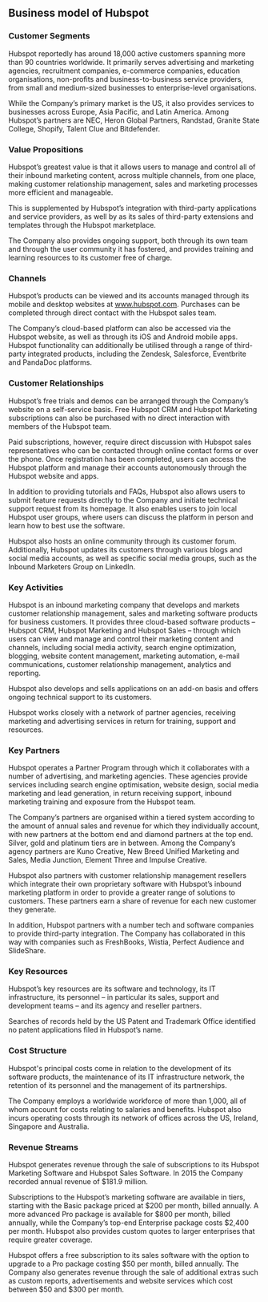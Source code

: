 Business model of Hubspot
-------------------------

 ### Customer Segments

 Hubspot reportedly has around 18,000 active customers spanning more than 90 countries worldwide. It primarily serves advertising and marketing agencies, recruitment companies, e-commerce companies, education organisations, non-profits and business-to-business service providers, from small and medium-sized businesses to enterprise-level organisations.

 While the Company’s primary market is the US, it also provides services to businesses across Europe, Asia Pacific, and Latin America. Among Hubspot’s partners are NEC, Heron Global Partners, Randstad, Granite State College, Shopify, Talent Clue and Bitdefender.

 ### Value Propositions

 Hubspot’s greatest value is that it allows users to manage and control all of their inbound marketing content, across multiple channels, from one place, making customer relationship management, sales and marketing processes more efficient and manageable.

 This is supplemented by Hubspot’s integration with third-party applications and service providers, as well by as its sales of third-party extensions and templates through the Hubspot marketplace.

 The Company also provides ongoing support, both through its own team and through the user community it has fostered, and provides training and learning resources to its customer free of charge.

 ### Channels

 Hubspot’s products can be viewed and its accounts managed through its mobile and desktop websites at www.hubspot.com. Purchases can be completed through direct contact with the Hubspot sales team.

 The Company’s cloud-based platform can also be accessed via the Hubspot website, as well as through its iOS and Android mobile apps. Hubspot functionality can additionally be utilised through a range of third-party integrated products, including the Zendesk, Salesforce, Eventbrite and PandaDoc platforms.

 ### Customer Relationships

 Hubspot’s free trials and demos can be arranged through the Company’s website on a self-service basis. Free Hubspot CRM and Hubspot Marketing subscriptions can also be purchased with no direct interaction with members of the Hubspot team.

 Paid subscriptions, however, require direct discussion with Hubspot sales representatives who can be contacted through online contact forms or over the phone. Once registration has been completed, users can access the Hubspot platform and manage their accounts autonomously through the Hubspot website and apps.

 In addition to providing tutorials and FAQs, Hubspot also allows users to submit feature requests directly to the Company and initiate technical support request from its homepage. It also enables users to join local Hubspot user groups, where users can discuss the platform in person and learn how to best use the software.

 Hubspot also hosts an online community through its customer forum. Additionally, Hubspot updates its customers through various blogs and social media accounts, as well as specific social media groups, such as the Inbound Marketers Group on LinkedIn.

 ### Key Activities

 Hubspot is an inbound marketing company that develops and markets customer relationship management, sales and marketing software products for business customers. It provides three cloud-based software products – Hubspot CRM, Hubspot Marketing and Hubspot Sales – through which users can view and manage and control their marketing content and channels, including social media activity, search engine optimization, blogging, website content management, marketing automation, e-mail communications, customer relationship management, analytics and reporting.

 Hubspot also develops and sells applications on an add-on basis and offers ongoing technical support to its customers.

 Hubspot works closely with a network of partner agencies, receiving marketing and advertising services in return for training, support and resources.

 ### Key Partners

 Hubspot operates a Partner Program through which it collaborates with a number of advertising, and marketing agencies. These agencies provide services including search engine optimisation, website design, social media marketing and lead generation, in return receiving support, inbound marketing training and exposure from the Hubspot team.

 The Company’s partners are organised within a tiered system according to the amount of annual sales and revenue for which they individually account, with new partners at the bottom end and diamond partners at the top end. Silver, gold and platinum tiers are in between. Among the Company’s agency partners are Kuno Creative, New Breed Unified Marketing and Sales, Media Junction, Element Three and Impulse Creative.

 Hubspot also partners with customer relationship management resellers which integrate their own proprietary software with Hubspot’s inbound marketing platform in order to provide a greater range of solutions to customers. These partners earn a share of revenue for each new customer they generate.

 In addition, Hubspot partners with a number tech and software companies to provide third-party integration. The Company has collaborated in this way with companies such as FreshBooks, Wistia, Perfect Audience and SlideShare.       

 ### Key Resources

 Hubspot’s key resources are its software and technology, its IT infrastructure, its personnel – in particular its sales, support and development teams – and its agency and reseller partners.

 Searches of records held by the US Patent and Trademark Office identified no patent applications filed in Hubspot’s name.

 ### Cost Structure

 Hubspot's principal costs come in relation to the development of its software products, the maintenance of its IT infrastructure network, the retention of its personnel and the management of its partnerships.

 The Company employs a worldwide workforce of more than 1,000, all of whom account for costs relating to salaries and benefits. Hubspot also incurs operating costs through its network of offices across the US, Ireland, Singapore and Australia.

 ### Revenue Streams

 Hubspot generates revenue through the sale of subscriptions to its Hubspot Marketing Software and Hubspot Sales Software. In 2015 the Company recorded annual revenue of $181.9 million.

 Subscriptions to the Hubspot’s marketing software are available in tiers, starting with the Basic package priced at $200 per month, billed annually. A more advanced Pro package is available for $800 per month, billed annually, while the Company’s top-end Enterprise package costs $2,400 per month. Hubspot also provides custom quotes to larger enterprises that require greater coverage.

 Hubspot offers a free subscription to its sales software with the option to upgrade to a Pro package costing $50 per month, billed annually. The Company also generates revenue through the sale of additional extras such as custom reports, advertisements and website services which cost between $50 and $300 per month.